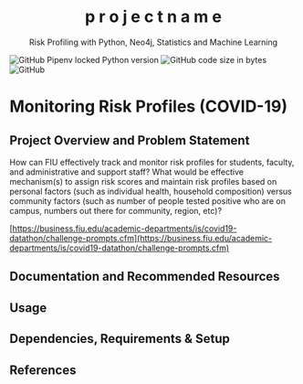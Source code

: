<p align="center">
  <h1 align="center" fontsize="2em">p r o j e c t n a m e</h1>
</p>

<p align="center">Risk Profiling with Python, Neo4j, Statistics and Machine Learning</p>

![GitHub Pipenv locked Python version](https://img.shields.io/github/pipenv/locked/python-version/eitanflor/MonitoringRiskProfiles_COVID-19)
![GitHub code size in bytes](https://img.shields.io/github/languages/code-size/eitanflor/MonitoringRiskProfiles_COVID-19)
![GitHub](https://img.shields.io/github/license/eitanflor/MonitoringRiskProfiles_COVID-19)

# Monitoring Risk Profiles (COVID-19)

## Project Overview and Problem Statement
How can FIU effectively track and monitor risk profiles for students, faculty, and administrative and support staff? What would be effective mechanism(s) to assign risk scores and maintain risk profiles based on personal factors (such as individual health, household composition) versus community factors (such as number of people tested positive who are on campus, numbers out there for community, region, etc)?

[https://business.fiu.edu/academic-departments/is/covid19-datathon/challenge-prompts.cfm](https://business.fiu.edu/academic-departments/is/covid19-datathon/challenge-prompts.cfm)

## Documentation and Recommended Resources

## Usage

## Dependencies, Requirements & Setup

## References 

